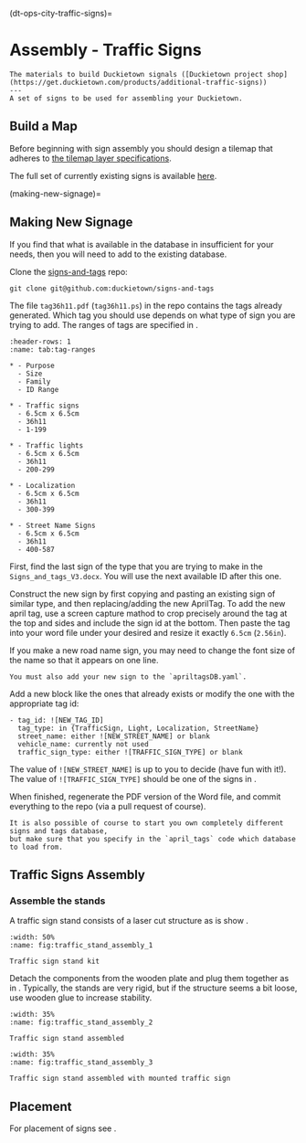 (dt-ops-city-traffic-signs)=
# Assembly - Traffic Signs

```{needget}
The materials to build Duckietown signals ([Duckietown project shop](https://get.duckietown.com/products/additional-traffic-signs))
---
A set of signs to be used for assembling your Duckietown.
```


## Build a Map

Before beginning with sign assembly you should design a tilemap that adheres
to [the tilemap layer specifications](specs-layer-tilemap).

The full set of currently existing signs is available [here](https://github.com/duckietown/signs-and-tags).


(making-new-signage)=
## Making New Signage

If you find that what is available in the database in insufficient for your needs, 
then you will need to add to the existing database.

Clone the [signs-and-tags](https://github.com/duckietown/signs-and-tags) repo:

    git clone git@github.com:duckietown/signs-and-tags

The file `tag36h11.pdf` (`tag36h11.ps`) in the repo contains the tags already generated.
Which tag you should use depends on what type of sign you are trying to add. 
The ranges of tags are specified in [](tab:tag-ranges).

```{list-table} April tag ID ranges
:header-rows: 1
:name: tab:tag-ranges

* - Purpose
  - Size
  - Family
  - ID Range

* - Traffic signs
  - 6.5cm x 6.5cm
  - 36h11
  - 1-199

* - Traffic lights
  - 6.5cm x 6.5cm
  - 36h11
  - 200-299

* - Localization
  - 6.5cm x 6.5cm
  - 36h11
  - 300-399

* - Street Name Signs
  - 6.5cm x 6.5cm
  - 36h11
  - 400-587
```

First, find the last sign of the type that you are trying to make in the `Signs_and_tags_V3.docx`. 
You will use the next available ID after this one.

Construct the new sign by first copying and pasting an existing sign of similar type, 
and then replacing/adding the new AprilTag. To add the new april tag, use a screen capture mathod 
to crop precisely around the tag at the top and sides and include the sign id at the bottom. 
Then paste the tag into your word file under your desired and resize it exactly `6.5cm` (`2.56in`).

If you make a new road name sign, you may need to change the font size of the name so that it appears on one line.

```{attention}
You must also add your new sign to the `apriltagsDB.yaml`.
```

Add a new block like the ones that already exists or modify the one with the appropriate tag id:

```
- tag_id: ![NEW_TAG_ID]
  tag_type: in {TrafficSign, Light, Localization, StreetName}
  street_name: either ![NEW_STREET_NAME] or blank
  vehicle_name: currently not used
  traffic_sign_type: either ![TRAFFIC_SIGN_TYPE] or blank
```

The value of `![NEW_STREET_NAME]` is up to you to decide (have fun with it!). 
The value of `![TRAFFIC_SIGN_TYPE]` should be one of the signs in [](tab:traffic-signs).

When finished, regenerate the PDF version of the Word file, and commit everything 
to the repo (via a pull request of course).

```{note}
It is also possible of course to start you own completely different signs and tags database, 
but make sure that you specify in the `april_tags` code which database to load from.
```


## Traffic Signs Assembly


### Assemble the stands

A traffic sign stand consists of a laser cut structure as is show [](fig:traffic_stand_assembly_1).

```{figure} ../../_images/assembly/traffic_signs/trafficsign_kit.png
:width: 50%
:name: fig:traffic_stand_assembly_1

Traffic sign stand kit
```

Detach the components from the wooden plate and plug them together as in [](fig:traffic_stand_assembly_2). 
Typically, the stands are very rigid, but if the structure seems a bit loose, use wooden glue to increase stability.

```{figure} ../../_images/assembly/traffic_signs/trafficsign_stand_assembly.png
:width: 35%
:name: fig:traffic_stand_assembly_2

Traffic sign stand assembled
```

```{figure} ../../_images/assembly/traffic_signs/trafficsign_stand_assembled.png
:width: 35%
:name: fig:traffic_stand_assembly_3

Traffic sign stand assembled with mounted traffic sign
```


## Placement

For placement of signs see [](traffic-signs-placement).
